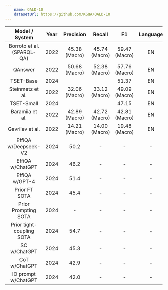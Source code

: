 ```yaml
---
    name: QALD-10
    datasetUrl: https://github.com/KGQA/QALD-10
---
```


|       Model / System       |     Year     |   Precision   |    Recall     |      F1       |                            Language                             |                              Reported by                               |
|:--------------------------:|:------------:|:-------------:|:-------------:|:-------------:|:---------------------------------------------------------------:|:----------------------------------------------------------------------:|
| Borroto et al. (SPARQL-QA) |     2022     | 45.38 (Macro) | 45.74 (Macro) | 59.47 (Macro) |                               EN                                | [GERBIL](https://gerbil-qa.aksw.org/gerbil/experiment?id=202205200035) | 
|          QAnswer           |     2022     | 50.68 (Macro) | 52.38 (Macro) | 57.76 (Macro) |                               EN                                | [GERBIL](https://gerbil-qa.aksw.org/gerbil/experiment?id=202205120000) |
| TSET-Base |     2024     |  |  | 51.37 |                               EN                                | [Qi et. al.](https://www.mdpi.com/2076-3417/14/4/1521) |
|      Steinmetz et al.      |     2022     | 32.06 (Macro) | 33.12 (Macro) | 49.09 (Macro) |                               EN                                | [GERBIL](https://gerbil-qa.aksw.org/gerbil/experiment?id=202205260012) |
| TSET-Small |     2024     |  |  | 47.15 |                               EN                                | [Qi et. al.](https://www.mdpi.com/2076-3417/14/4/1521) |
|      Baramiia et al.       |     2022     | 42.89 (Macro) | 42.72 (Macro) | 42.81 (Macro) |                               EN                                | [GERBIL](https://gerbil-qa.aksw.org/gerbil/experiment?id=202205210032) |
|      Gavrilev et al.       |     2022     | 14.21 (Macro) | 14.00 (Macro) | 19.48 (Macro) |                               EN                                | [GERBIL](https://gerbil-qa.aksw.org/gerbil/experiment?id=202205210032) |
| EffiQA w/Deepseek-V2       | 2024  |  50.2  |       -       |       -       |    -          |    EN    |            [Dong et al.](https://arxiv.org/pdf/2406.01238)             |
|      EffiQA w/ChatGPT      | 2024  |  46.2  |       -       |       -       |       -       |    EN    |            [Dong et al.](https://arxiv.org/pdf/2406.01238)             | 
|       EffiQA w/GPT-4       | 2024  |  51.4  |       -       |       -       |       -       |    EN    |            [Dong et al.](https://arxiv.org/pdf/2406.01238)             |
|       Prior FT SOTA        | 2024  |  45.4  |       -       |       -       |       -       |    EN    |            [Dong et al.](https://arxiv.org/pdf/2406.01238)             |
|    Prior Prompting SOTA    | 2024  |   -    |       -       |       -       |       -       |    EN    |            [Dong et al.](https://arxiv.org/pdf/2406.01238)             |
| Prior tight-coupling SOTA  | 2024  |  54.7  |       -       |       -       |       -       |    EN    |            [Dong et al.](https://arxiv.org/pdf/2406.01238)             |
|        SC w/ChatGPT        | 2024  |  45.3  |       -       |       -       |       -       |    EN    |            [Dong et al.](https://arxiv.org/pdf/2406.01238)             |
|       CoT w/ChatGPT        | 2024  |  42.9  |       -       |       -       |       -       |    EN    |            [Dong et al.](https://arxiv.org/pdf/2406.01238)             |
|    IO prompt w/ChatGPT     | 2024  |  42.0  |       -       |       -       |       -       |    EN    |            [Dong et al.](https://arxiv.org/pdf/2406.01238)             |